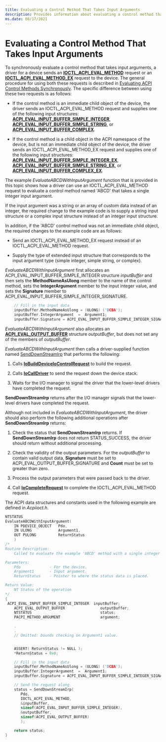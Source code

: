 ```yaml
---
title: Evaluating a Control Method That Takes Input Arguments
description: Provides information about evaluating a control method that takes input arguments
ms.date: 08/17/2021
---
```


# Evaluating a Control Method That Takes Input Arguments

To synchronously evaluate a control method that takes input arguments, a driver for a device sends an [**IOCTL_ACPI_EVAL_METHOD**](/windows-hardware/drivers/ddi/acpiioct/ni-acpiioct-ioctl_acpi_eval_method) request or an [**IOCTL_ACPI_EVAL_METHOD_EX**](/windows-hardware/drivers/ddi/acpiioct/ni-acpiioct-ioctl_acpi_eval_method_ex) request to the device. The general procedure for using both these requests is described in [Evaluating ACPI Control Methods Synchronously](evaluating-acpi-control-methods-synchronously.md). The specific difference between using these two requests is as follows:

- If the control method is an immediate child object of the device, the driver sends an IOCTL_ACPI_EVAL_METHOD request and supplies one of the following input structures: [**ACPI_EVAL_INPUT_BUFFER_SIMPLE_INTEGER**](/windows-hardware/drivers/ddi/acpiioct/ns-acpiioct-_acpi_eval_input_buffer_simple_integer_v1), [**ACPI_EVAL_INPUT_BUFFER_SIMPLE_STRING**](/windows-hardware/drivers/ddi/acpiioct/ns-acpiioct-_acpi_eval_input_buffer_simple_string_v1), or [**ACPI_EVAL_INPUT_BUFFER_COMPLEX**](/windows-hardware/drivers/ddi/acpiioct/ns-acpiioct-_acpi_eval_input_buffer_complex_v1).

- If the control method is a child object in the ACPI namespace of the device, but is not an immediate child object of the device, the driver sends an IOCTL_ACPI_EVAL_METHOD_EX request and supplies one of the following input structures: [**ACPI_EVAL_INPUT_BUFFER_SIMPLE_INTEGER_EX**](/windows-hardware/drivers/ddi/acpiioct/ns-acpiioct-_acpi_eval_input_buffer_simple_integer_v1_ex), [**ACPI_EVAL_INPUT_BUFFER_SIMPLE_STRING_EX**](/windows-hardware/drivers/ddi/acpiioct/ns-acpiioct-_acpi_eval_input_buffer_simple_string_v1_ex), or [**ACPI_EVAL_INPUT_BUFFER_COMPLEX_EX**](/windows-hardware/drivers/ddi/acpiioct/ns-acpiioct-_acpi_eval_input_buffer_complex_v1_ex).

The example *EvaluateABCDWithInputArgument* function that is provided in this topic shows how a driver can use an IOCTL_ACPI_EVAL_METHOD request to evaluate a control method named 'ABCD' that takes a single integer input argument.

If the input argument was a string or an array of custom data instead of an integer, the required change to the example code is to supply a string input structure or a complex input structure instead of an integer input structure.

In addition, if the 'ABCD' control method was not an immediate child object, the required changes to the example code are as follows:

- Send an IOCTL_ACPI_EVAL_METHOD_EX request instead of an IOCTL_ACPI_EVAL_METHOD request.

- Supply the type of extended input structure that corresponds to the input argument type (simple integer, simple string, or complex).

*EvaluateABCDWithInputArgument* first allocates an ACPI_EVAL_INPUT_BUFFER_SIMPLE_INTEGER structure *inputBuffer* and then sets the **MethodNameAsUlong** member to the name of the control method, sets the **IntegerArgument** member to the input integer value, and sets the **Signature** member to ACPI_EVAL_INPUT_BUFFER_SIMPLE_INTEGER_SIGNATURE.

```cpp
    // Fill in the input data
    inputBuffer.MethodNameAsUlong = (ULONG) ('DCBA');
    inputBuffer.IntegerArgument  =  Argument1;
    inputBuffer.Signature = ACPI_EVAL_INPUT_BUFFER_SIMPLE_INTEGER_SIGNATURE;
```

*EvaluateABCDWithInputArgument* also allocates an [**ACPI_EVAL_OUTPUT_BUFFER**](/windows-hardware/drivers/ddi/acpiioct/ns-acpiioct-_acpi_eval_output_buffer_v1) structure *outputBuffer*, but does not set any of the members of *outputBuffer*.

*EvaluateABCDWithInputArgument* then calls a driver-supplied function named [SendDownStreamIrp](senddownstreamirp-function.md) that performs the following:

1. Calls [**IoBuildDeviceIoControlRequest**](/windows-hardware/drivers/ddi/wdm/nf-wdm-iobuilddeviceiocontrolrequest) to build the request.

1. Calls [**IoCallDriver**](/windows-hardware/drivers/ddi/wdm/nf-wdm-iocalldriver) to send the request down the device stack.

1. Waits for the I/O manager to signal the driver that the lower-level drivers have completed the request.

**SendDownStreamIrp** returns after the I/O manager signals that the lower-level drivers have completed the request.

Although not included in *EvaluateABCDWithInputArgument*, the driver should also perform the following additional operations after **SendDownStreamIrp** returns:

1. Check the status that **SendDownStreamIrp** returns. If **SendDownStreamIrp** does not return STATUS_SUCCESS, the driver should return without additional processing.

1. Check the validity of the output parameters. For the *outputBuffer* to contain valid output data, **Signature** must be set to ACPI_EVAL_OUTPUT_BUFFER_SIGNATURE and **Count** must be set to greater than zero.

1. Process the output parameters that were passed back to the driver.

1. Call [**IoCompleteRequest**](/windows-hardware/drivers/ddi/wdm/nf-wdm-iocompleterequest) to complete the IOCTL_ACPI_EVAL_METHOD request.

The ACPI data structures and constants used in the following example are defined in *Acpiioct.h*.

```cpp
NTSTATUS
EvaluateABCDWithInputArgument(
    IN PDEVICE_OBJECT   Pdo,
    IN ULONG            Argument1,
    OUT PULONG          ReturnStatus
    )
/*
Routine Description:
    Called to evaluate the example 'ABCD' method with a single integer input argument

Parameters:
    Pdo             - For the device.
    Argument1       - Input argument.
    ReturnStatus    - Pointer to where the status data is placed.

Return Value:
    NT Status of the operation
*/
{
 ACPI_EVAL_INPUT_BUFFER_SIMPLE_INTEGER  inputBuffer;
    ACPI_EVAL_OUTPUT_BUFFER                outputBuffer; 
    NTSTATUS                               status;
    PACPI_METHOD_ARGUMENT                  argument;

    .
    .
    // Omitted: bounds checking on Argument1 value.


    ASSERT( ReturnStatus != NULL );
    *ReturnStatus = 0x0;

    // Fill in the input data
    inputBuffer.MethodNameAsUlong = (ULONG) ('DCBA');
    inputBuffer.IntegerArgument  =  Argument1;
    inputBuffer.Signature = ACPI_EVAL_INPUT_BUFFER_SIMPLE_INTEGER_SIGNATURE;

    // Send the request along
    status = SendDownStreamIrp(
       Pdo,
       IOCTL_ACPI_EVAL_METHOD,
       &inputBuffer,
       sizeof(ACPI_EVAL_INPUT_BUFFER_SIMPLE_INTEGER),
       &outputBuffer,
       sizeof(ACPI_EVAL_OUTPUT_BUFFER)
       );

    return status;
}
```
